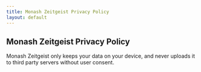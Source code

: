 ```yaml
---
title: Monash Zeitgeist Privacy Policy
layout: default
---
```

## Monash Zeitgeist Privacy Policy
Monash Zeitgeist only keeps your data on your device, and never uploads it to third party servers without user consent.
